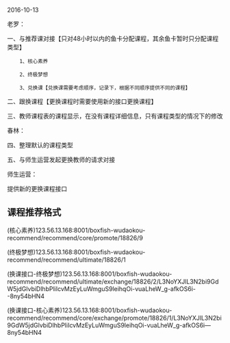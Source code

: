 2016-10-13

老罗：

一、与推荐课对接【只对48小时以内的鱼卡分配课程，其余鱼卡暂时只分配课程类型】

        1、核心素养
        
        2、终极梦想
        
        3、兑换课【兑换课需要考虑顺序，记录下，根据不同顺序提供不同的课程】

二、跟换课程【更换课程时需要使用新的接口更换课程】

三、教师课程表的课程显示，在没有课程详细信息，只有课程类型的情况下的修改

春林：

四、整理默认的课程类型

五、与师生运营发起更换教师的请求对接

师生运营：

提供新的更换课程接口

## 课程推荐格式

(核心素养)123.56.13.168:8001/boxfish-wudaokou-recommend/recommend/core/promote/18826/9

(终极梦想)123.56.13.168:8001/boxfish-wudaokou-recommend/recommend/ultimate/18826/1

(换课接口-终极梦想)123.56.13.168:8001/boxfish-wudaokou-recommend/recommend/ultimate/exchange/18826/2/L3NoYXJlL3N2bi9GdW5jdGlvbiDlhbPliIcvMzEyLuWmguS9leihqOi-vuaLheW_g-afkOS6i--8ny54bHN4

(换课接口-核心素养)123.56.13.168:8001/boxfish-wudaokou-recommend/recommend/core/exchange/promote/18826/1/L3NoYXJlL3N2bi9GdW5jdGlvbiDlhbPliIcvMzEyLuWmguS9leihqOi-vuaLheW_g-afkOS6i—8ny54bHN4

